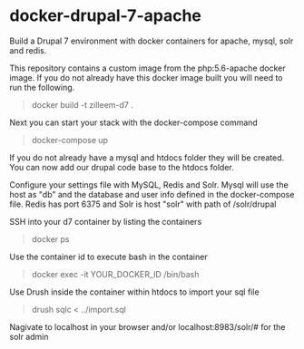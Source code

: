 # docker-drupal-7-apache
Build a Drupal 7 environment with docker containers for apache, mysql, solr and redis.

This repository contains a custom image from the php:5.6-apache docker image.
If you do not already have this docker image built you will need to run the following.
> docker build -t zilleem-d7 .

Next you can start your stack with the docker-compose command
> docker-compose up

If you do not already have a mysql and htdocs folder they will be created.
You can now add our drupal code base to the htdocs folder.

Configure your settings file with MySQL, Redis and Solr.
Mysql will use the host as "db" and the database and
user info defined in the docker-compose file.
Redis has port 6375 and Solr is host "solr" with 
path of /solr/drupal

SSH into your d7 container by listing the containers
> docker ps

Use the container id to execute bash in the container
> docker exec -it YOUR_DOCKER_ID /bin/bash

Use Drush inside the container within htdocs to import your sql file
> drush sqlc < ../import.sql

Nagivate to localhost in your browser and/or localhost:8983/solr/# for the solr admin


